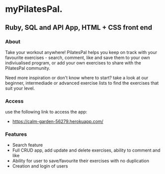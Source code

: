 # myPilatesPal.

## Ruby, SQL and API App, HTML + CSS front end

### About
Take your workout anywhere! PilatesPal helps you keep on track with your favourite exercises - search, comment, like and save them to your own indiviualised program, or add your own exercises to share with the PilatesPal community. 

Need more inspiration or don't know where to start? take a look at our beginner, intermediade or advanced exercise lists to find the exercises that suit your level. 

### Access
use the following link to access the app:
* https://calm-garden-56279.herokuapp.com/

### Features
* Search feature
* Full CRUD app, add update and delete exercises, ability to comment and like
* Ability for user to save/favourite their exercises with no duplication
* Creation and login of users

